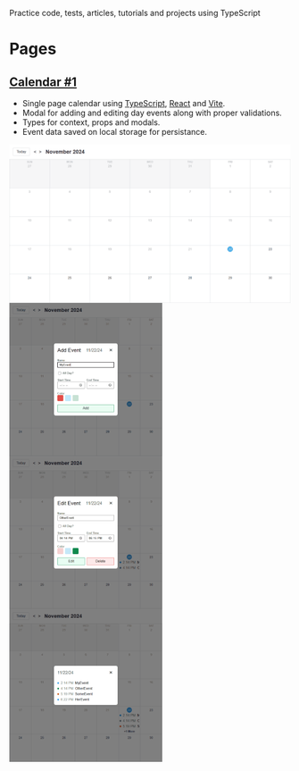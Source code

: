 Practice code, tests, articles, tutorials and projects using TypeScript

# Pages
## [Calendar #1](https://github.com/levdoescode-practice/typescript/tree/path-001/11-calendar-project)
* Single page calendar using [TypeScript](https://www.typescriptlang.org/), [React](https://react.dev/) and [Vite](https://vite.dev/).
* Modal for adding and editing day events along with proper validations.
* Types for context, props and modals.
* Event data saved on local storage for persistance.

<div align="center">
    <img src="./media/path-001/calendar.png" align="center" alt="Recipe list" />
</div>

<div align="left">
    <img src="./media/path-001/modal-add.png" align="center" alt="Media query medium" width="274" height="274" />
    <img src="./media/path-001/modal-edit.png" align="center" alt="Media query small"  width="274" height="274" />
    <img src="./media/path-001/event-overflow.png" align="center" alt="Recipe page"        width="274" height="274"  />
</div>
